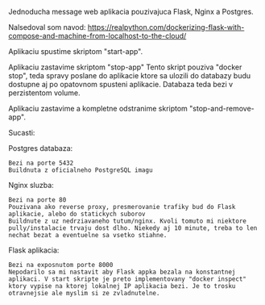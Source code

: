 Jednoducha message web aplikacia pouzivajuca Flask, Nginx a Postgres.

Nalsedoval som navod: https://realpython.com/dockerizing-flask-with-compose-and-machine-from-localhost-to-the-cloud/

Aplikaciu spustime skriptom "start-app".

Aplikaciu zastavime skriptom "stop-app"
Tento skript pouziva "docker stop", teda spravy poslane do aplikacie ktore sa ulozili do databazy budu dostupne aj po opatovnom spusteni aplikacie. Databaza teda bezi v perzistentom volume.

Aplikaciu zastavime a kompletne odstranime skriptom "stop-and-remove-app".

Sucasti:

Postgres databaza:

	Bezi na porte 5432
	Buildnuta z oficialneho PostgreSQL imagu

Nginx sluzba:

	Bezi na porte 80
	Pouzivana ako reverse proxy, presmerovanie trafiky bud do Flask aplikacie, alebo do statickych suborov
	Buildnute z uz nedrziavaneho tutum/nginx. Kvoli tomuto mi niektore pully/instalacie trvaju dost dlho. Niekedy aj 10 minute, treba to len nechat bezat a eventuelne sa vsetko stiahne.

Flask aplikacia:

	Bezi na exposnutom porte 8000
	Nepodarilo sa mi nastavit aby Flask appka bezala na konstantnej aplikaci. V start skripte je preto implementovany "docker inspect" ktory vypise na ktorej lokalnej IP aplikacia bezi. Je to trosku otravnejsie ale myslim si ze zvladnutelne.